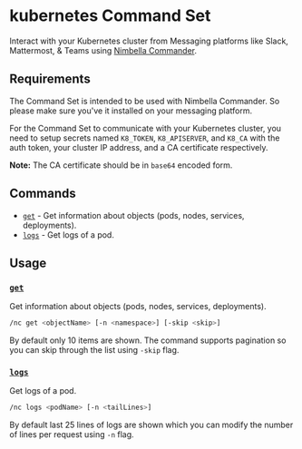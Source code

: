 # kubernetes Command Set

Interact with your Kubernetes cluster from Messaging platforms like Slack, Mattermost, & Teams using [Nimbella Commander](https://nimbella.com/product/commander).

## Requirements

The Command Set is intended to be used with Nimbella Commander. So please make sure you've it installed on your messaging platform.

For the Command Set to communicate with your Kubernetes cluster, you need to setup secrets named `K8_TOKEN`, `K8_APISERVER`, and `K8_CA` with the auth token, your cluster IP address, and a CA certificate respectively.

**Note:** The CA certificate should be in `base64` encoded form.

## Commands

- [`get`](#get) - Get information about objects (pods, nodes, services, deployments).
- [`logs`](#log) - Get logs of a pod.

## Usage

### [`get`](packages/kubernetes/get/index.js)

Get information about objects (pods, nodes, services, deployments).

```sh
/nc get <objectName> [-n <namespace>] [-skip <skip>]
```

By default only 10 items are shown. The command supports pagination so you can skip through the list using `-skip` flag.

### [`logs`](packages/kubernetes/logs.js)

Get logs of a pod.

```sh
/nc logs <podName> [-n <tailLines>]
```

By default last 25 lines of logs are shown which you can modify the number of lines per request using `-n` flag.
